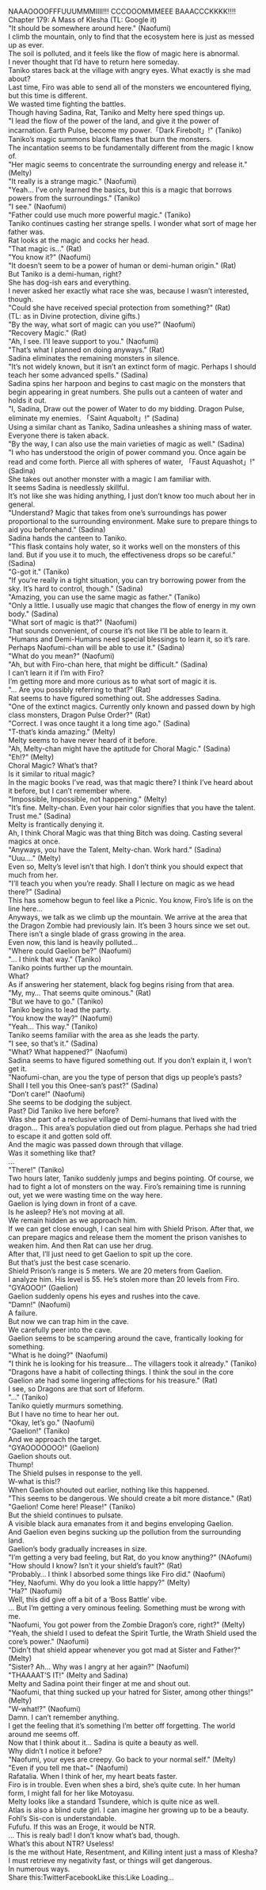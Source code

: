 <br/>
NAAAOOOOFFFUUUMMMIIII!!! CCCOOOMMMEEE BAAACCCKKKK!!!!<br/>
Chapter 179: A Mass of Klesha (TL: Google it)<br/>
"It should be somewhere around here." (Naofumi)<br/>
I climb the mountain, only to find that the ecosystem here is just as messed up as ever.<br/>
The soil is polluted, and it feels like the flow of magic here is abnormal.<br/>
I never thought that I’d have to return here someday.<br/>
Taniko stares back at the village with angry eyes. What exactly is she mad about?<br/>
Last time, Firo was able to send all of the monsters we encountered flying, but this time is different.<br/>
We wasted time fighting the battles.<br/>
Though having Sadina, Rat, Taniko and Melty here sped things up.<br/>
"I lead the flow of the power of the land, and give it the power of incarnation. Earth Pulse, become my power.「Dark Firebolt」!" (Taniko)<br/>
Taniko’s magic summons black flames that burn the monsters.<br/>
The incantation seems to be fundamentally different from the magic I know of.<br/>
"Her magic seems to concentrate the surrounding energy and release it." (Melty)<br/>
"It really is a strange magic." (Naofumi)<br/>
"Yeah… I’ve only learned the basics, but this is a magic that borrows powers from the surroundings." (Taniko)<br/>
"I see." (Naofumi)<br/>
"Father could use much more powerful magic." (Taniko)<br/>
Taniko continues casting her strange spells. I wonder what sort of mage her father was.<br/>
Rat looks at the magic and cocks her head.<br/>
"That magic is…" (Rat)<br/>
"You know it?" (Naofumi)<br/>
"It doesn’t seem to be a power of human or demi-human origin." (Rat)<br/>
But Taniko is a demi-human, right?<br/>
She has dog-ish ears and everything.<br/>
I never asked her exactly what race she was, because I wasn’t interested, though.<br/>
"Could she have received special protection from something?" (Rat)<br/>
(TL: as in Divine protection, divine gifts.)<br/>
"By the way, what sort of magic can you use?" (Naofumi)<br/>
"Recovery Magic." (Rat)<br/>
"Ah, I see. I’ll leave support to you." (Naofumi)<br/>
"That’s what I planned on doing anyways." (Rat)<br/>
Sadina eliminates the remaining monsters in silence.<br/>
"It’s not widely known, but it isn’t an extinct form of magic. Perhaps I should teach her some advanced spells." (Sadina)<br/>
Sadina spins her harpoon and begins to cast magic on the monsters that begin appearing in great numbers. She pulls out a canteen of water and holds it out.<br/>
"I, Sadina, Draw out the power of Water to do my bidding. Dragon Pulse, eliminate my enemies. 「Saint Aquabolt」!" (Sadina)<br/>
Using a similar chant as Taniko, Sadina unleashes a shining mass of water.<br/>
Everyone there is taken aback.<br/>
"By the way, I can also use the main varieties of magic as well." (Sadina)<br/>
"I who has understood the origin of power command you. Once again be read and come forth. Pierce all with spheres of water, 「Faust Aquashot」!" (Sadina)<br/>
She takes out another monster with a magic I am familiar with.<br/>
It seems Sadina is needlessly skillful.<br/>
It’s not like she was hiding anything, I just don’t know too much about her in general.<br/>
"Understand? Magic that takes from one’s surroundings has power proportional to the surrounding environment. Make sure to prepare things to aid you beforehand." (Sadina)<br/>
Sadina hands the canteen to Taniko.<br/>
"This flask contains holy water, so it works well on the monsters of this land. But if you use it to much, the effectiveness drops so be careful." (Sadina)<br/>
"G-got it." (Taniko)<br/>
"If you’re really in a tight situation, you can try borrowing power from the sky. It’s hard to control, though." (Sadina)<br/>
"Amazing, you can use the same magic as father." (Taniko)<br/>
"Only a little. I usually use magic that changes the flow of energy in my own body." (Sadina)<br/>
"What sort of magic is that?" (Naofumi)<br/>
That sounds convenient, of course it’s not like I’ll be able to learn it.<br/>
"Humans and Demi-Humans need special blessings to learn it, so it’s rare. Perhaps Naofumi-chan will be able to use it." (Sadina)<br/>
"What do you mean?" (Naofumi)<br/>
"Ah, but with Firo-chan here, that might be difficult." (Sadina)<br/>
I can’t learn it if I’m with Firo?<br/>
I’m getting more and more curious as to what sort of magic it is.<br/>
"… Are you possibly referring to that?" (Rat)<br/>
Rat seems to have figured something out. She addresses Sadina.<br/>
"One of the extinct magics. Currently only known and passed down by high class monsters, Dragon Pulse Order?" (Rat)<br/>
"Correct. I was once taught it a long time ago." (Sadina)<br/>
"T-that’s kinda amazing." (Melty)<br/>
Melty seems to have never heard of it before.<br/>
"Ah, Melty-chan might have the aptitude for Choral Magic." (Sadina)<br/>
"Eh!?" (Melty)<br/>
Choral Magic? What’s that?<br/>
Is it similar to ritual magic?<br/>
In the magic books I’ve read, was that magic there? I think I’ve heard about it before, but I can’t remember where.<br/>
"Impossible, Impossible, not happening." (Melty)<br/>
"It’s fine. Melty-chan. Even your hair color signifies that you have the talent. Trust me." (Sadina)<br/>
Melty is frantically denying it.<br/>
Ah, I think Choral Magic was that thing Bitch was doing. Casting several magics at once.<br/>
"Anyways, you have the Talent, Melty-chan. Work hard." (Sadina)<br/>
"Uuu…." (Melty)<br/>
Even so, Melty’s level isn’t that high. I don’t think you should expect that much from her.<br/>
"I’ll teach you when you’re ready. Shall I lecture on magic as we head there?" (Sadina)<br/>
This has somehow begun to feel like a Picnic. You know, Firo’s life is on the line here…<br/>
Anyways, we talk as we climb up the mountain. We arrive at the area that the Dragon Zombie had previously lain. It’s been 3 hours since we set out.<br/>
There isn’t a single blade of grass growing in the area.<br/>
Even now, this land is heavily polluted…<br/>
"Where could Gaelion be?" (Naofumi)<br/>
"… I think that way." (Taniko)<br/>
Taniko points further up the mountain.<br/>
What?<br/>
As if answering her statement, black fog begins rising from that area.<br/>
"My, my… That seems quite ominous." (Rat)<br/>
"But we have to go." (Taniko)<br/>
Taniko begins to lead the party.<br/>
"You know the way?" (Naofumi)<br/>
"Yeah… This way." (Taniko)<br/>
Taniko seems familiar with the area as she leads the party.<br/>
"I see, so that’s it." (Sadina)<br/>
"What? What happened?" (Naofumi)<br/>
Sadina seems to have figured something out. If you don’t explain it, I won’t get it.<br/>
"Naofumi-chan, are you the type of person that digs up people’s pasts? Shall I tell you this Onee-san’s past?" (Sadina)<br/>
"Don’t care!" (Naofumi)<br/>
She seems to be dodging the subject.<br/>
Past? Did Taniko live here before?<br/>
Was she part of a reclusive village of Demi-humans that lived with the dragon… This area’s population died out from plague. Perhaps she had tried to escape it and gotten sold off.<br/>
And the magic was passed down through that village.<br/>
Was it something like that?<br/>
…<br/>
"There!" (Taniko)<br/>
Two hours later, Taniko suddenly jumps and begins pointing. Of course, we had to fight a lot of monsters on the way. Firo’s remaining time is running out, yet we were wasting time on the way here.<br/>
Gaelion is lying down in front of a cave.<br/>
Is he asleep? He’s not moving at all.<br/>
We remain hidden as we approach him.<br/>
If we can get close enough, I can seal him with Shield Prison. After that, we can prepare magics and release them the moment the prison vanishes to weaken him. And then Rat can use her drug.<br/>
After that, I’ll just need to get Gaelion to spit up the core.<br/>
But that’s just the best case scenario.<br/>
Shield Prison’s range is 5 meters. We are 20 meters from Gaelion.<br/>
I analyze him. His level is 55. He’s stolen more than 20 levels from Firo.<br/>
"GYAOOO!" (Gaelion)<br/>
Gaelion suddenly opens his eyes and rushes into the cave.<br/>
"Damn!" (Naofumi)<br/>
A failure.<br/>
But now we can trap him in the cave.<br/>
We carefully peer into the cave.<br/>
Gaelion seems to be scampering around the cave, frantically looking for something.<br/>
"What is he doing?" (Naofumi)<br/>
"I think he is looking for his treasure… The villagers took it already." (Taniko)<br/>
"Dragons have a habit of collecting things. I think the soul in the core Gaelion ate had some lingering affections for his treasure." (Rat)<br/>
I see, so Dragons are that sort of lifeform.<br/>
"…" (Taniko)<br/>
Taniko quietly murmurs something.<br/>
But I have no time to hear her out.<br/>
"Okay, let’s go." (Naofumi)<br/>
"Gaelion!" (Taniko)<br/>
And we approach the target.<br/>
"GYAOOOOOOO!" (Gaelion)<br/>
Gaelion shouts out.<br/>
Thump!<br/>
The Shield pulses in response to the yell.<br/>
W-what is this!?<br/>
When Gaelion shouted out earlier, nothing like this happened.<br/>
"This seems to be dangerous. We should create a bit more distance." (Rat)<br/>
"Gaelion! Come here! Please!" (Taniko)<br/>
But the shield continues to pulsate.<br/>
A visible black aura emanates from it and begins enveloping Gaelion.<br/>
And Gaelion even begins sucking up the pollution from the surrounding land.<br/>
Gaelion’s body gradually increases in size.<br/>
"I’m getting a very bad feeling, but Rat, do you know anything?" (NAofumi)<br/>
"How should I know? Isn’t it your shield’s fault?" (Rat)<br/>
"Probably… I think I absorbed some things like Firo did." (Naofumi)<br/>
"Hey, Naofumi. Why do you look a little happy?" (Melty)<br/>
"Ha?" (Naofumi)<br/>
Well, this did give off a bit of a ‘Boss Battle’ vibe.<br/>
… But I’m getting a very ominous feeling. Something must be wrong with me.<br/>
"Naofumi, You got power from the Zombie Dragon’s core, right?" (Melty)<br/>
"Yeah, the shield I used to defeat the Spirit Turtle, the Wrath Shield used the core’s power." (Naofumi)<br/>
"Didn’t that shield appear whenever you got mad at Sister and Father?" (Melty)<br/>
"Sister? Ah… Why was I angry at her again?" (Naofumi)<br/>
"THAAAAT’S IT!" (Melty and Sadina)<br/>
Melty and Sadina point their finger at me and shout out.<br/>
"Naofumi, that thing sucked up your hatred for Sister, among other things!" (Melty)<br/>
"W-what!?" (Naofumi)<br/>
Damn. I can’t remember anything.<br/>
I get the feeling that it’s something I’m better off forgetting. The world around me seems off.<br/>
Now that I think about it… Sadina is quite a beauty as well.<br/>
Why didn’t I notice it before?<br/>
"Naofumi, your eyes are creepy. Go back to your normal self." (Melty)<br/>
"Even if you tell me that~" (Naofumi)<br/>
Rafatalia. When I think of her, my heart beats faster.<br/>
Firo is in trouble. Even when shes a bird, she’s quite cute. In her human form, I might fall for her like Motoyasu.<br/>
Melty looks like a standard Tsundere, which is quite nice as well.<br/>
Atlas is also a blind cute girl. I can imagine her growing up to be a beauty. Fohl’s Sis-con is understandable.<br/>
Fufufu. If this was an Eroge, it would be NTR.<br/>
… This is realy bad! I don’t know what’s bad, though.<br/>
What’s this about NTR? Useless!<br/>
Is the me without Hate, Resentment, and Killing intent just a mass of Klesha?<br/>
I must retrieve my negativity fast, or things will get dangerous.<br/>
In numerous ways.<br/>
Share this:TwitterFacebookLike this:Like Loading... <br/>
